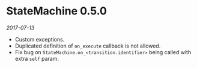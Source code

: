 # StateMachine 0.5.0

*2017-07-13*

* Custom exceptions.
* Duplicated definition of ``on_execute`` callback is not allowed.
* Fix bug on ``StateMachine.on_<transition.identifier>`` being called with extra ``self`` param.


